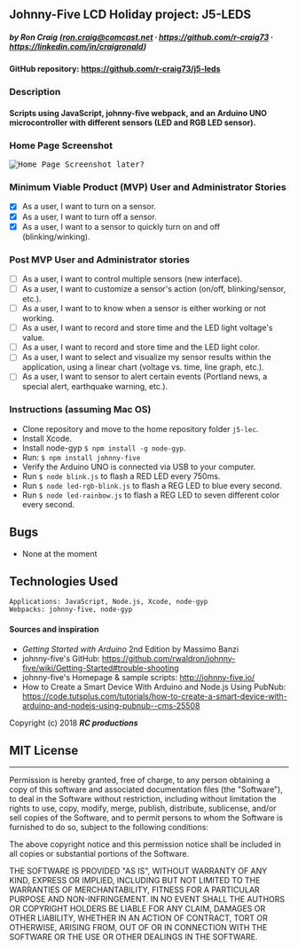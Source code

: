 ## Johnny-Five LCD Holiday project: J5-LEDS

##### by Ron Craig (ron.craig@comcast.net ∙ https://github.com/r-craig73 ∙ https://linkedin.com/in/craigronald)

#### GitHub repository: https://github.com/r-craig73/j5-leds

### Description
#### Scripts using JavaScript, johnny-five webpack, and an Arduino UNO microcontroller with different sensors (LED and RGB LED sensor).

### Home Page Screenshot
<kbd><img src="" alt="Home Page Screenshot later?"></kbd>

###  Minimum Viable Product (MVP) User and Administrator Stories
- [x] As a user, I want to turn on a sensor.
- [x] As a user, I want to turn off a sensor.
- [x] As a user, I want to a sensor to quickly turn on and off (blinking/winking).

### Post MVP User and Administrator stories
- [ ] As a user, I want to control multiple sensors (new interface).
- [ ] As a user, I want to customize a sensor's action (on/off, blinking/sensor, etc.).
- [ ] As a user, I want to to know when a sensor is either working or not working.
- [ ] As a user, I want to record and store time and the LED light voltage's value.
- [ ] As a user, I want to record and store time and the LED light color.
- [ ] As a user, I want to select and visualize my sensor results within the application, using a linear chart (voltage vs. time, line graph, etc.).
- [ ] As a user, I want to sensor to alert certain events (Portland news, a special alert, earthquake warning, etc.).

### Instructions (assuming Mac OS)
* Clone repository and move to the home repository folder `j5-lec`.
* Install Xcode.
* Install node-gyp `$ npm install -g node-gyp`.
* Run: `$ npm install johnny-five`
* Verify the Arduino UNO is connected via USB to your computer.
* Run `$ node blink.js` to flash a RED LED every 750ms.
* Run `$ node led-rgb-blink.js` to flash a REG LED to blue every second.
* Run `$ node led-rainbow.js` to flash a REG LED to seven different color every second.

## Bugs
* None at the moment

## Technologies Used
```
Applications: JavaScript, Node.js, Xcode, node-gyp
Webpacks: johnny-five, node-gyp
```

#### Sources and inspiration
* _Getting Started with Arduino_ 2nd Edition by Massimo Banzi
* johnny-five's GitHub: https://github.com/rwaldron/johnny-five/wiki/Getting-Started#trouble-shooting 
* johnny-five's Homepage & sample scripts: http://johnny-five.io/
* How to Create a Smart Device With Arduino and Node.js Using PubNub: https://code.tutsplus.com/tutorials/how-to-create-a-smart-device-with-arduino-and-nodejs-using-pubnub--cms-25508 

Copyright (c) 2018 **_RC productions_**

## MIT License
-----------
Permission is hereby granted, free of charge, to any person obtaining a copy of this software and associated documentation files (the "Software"), to deal in the Software without restriction, including without limitation the rights to use, copy, modify, merge, publish, distribute, sublicense, and/or sell copies of the Software, and to permit persons to whom the Software is furnished to do so, subject to the following conditions:

The above copyright notice and this permission notice shall be included in all copies or substantial portions of the Software.

THE SOFTWARE IS PROVIDED "AS IS", WITHOUT WARRANTY OF ANY KIND, EXPRESS OR
IMPLIED, INCLUDING BUT NOT LIMITED TO THE WARRANTIES OF MERCHANTABILITY,
FITNESS FOR A PARTICULAR PURPOSE AND NON-INFRINGEMENT. IN NO EVENT SHALL THE AUTHORS OR COPYRIGHT HOLDERS BE LIABLE FOR ANY CLAIM, DAMAGES OR OTHER
LIABILITY, WHETHER IN AN ACTION OF CONTRACT, TORT OR OTHERWISE, ARISING FROM, OUT OF OR IN CONNECTION WITH THE SOFTWARE OR THE USE OR OTHER DEALINGS IN THE SOFTWARE.
